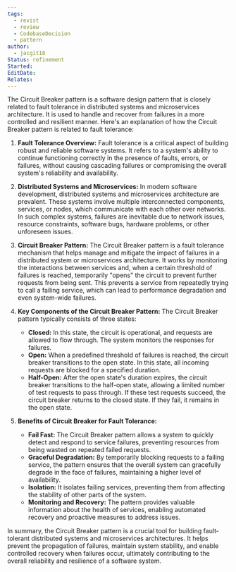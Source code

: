 ```yaml
---
tags:
  - revist
  - review
  - CodebaseDecision
  - pattern
author:
  - jacgit18
Status: refinement
Started: 
EditDate: 
Relates:
---
```

The Circuit Breaker pattern is a software design pattern that is closely related to fault tolerance in distributed systems and microservices architecture. It is used to handle and recover from failures in a more controlled and resilient manner. Here's an explanation of how the Circuit Breaker pattern is related to fault tolerance:

1. **Fault Tolerance Overview:**
   Fault tolerance is a critical aspect of building robust and reliable software systems. It refers to a system's ability to continue functioning correctly in the presence of faults, errors, or failures, without causing cascading failures or compromising the overall system's reliability and availability.

2. **Distributed Systems and Microservices:**
   In modern software development, distributed systems and microservices architecture are prevalent. These systems involve multiple interconnected components, services, or nodes, which communicate with each other over networks. In such complex systems, failures are inevitable due to network issues, resource constraints, software bugs, hardware problems, or other unforeseen issues.

3. **Circuit Breaker Pattern:**
   The Circuit Breaker pattern is a fault tolerance mechanism that helps manage and mitigate the impact of failures in a distributed system or microservices architecture. It works by monitoring the interactions between services and, when a certain threshold of failures is reached, temporarily "opens" the circuit to prevent further requests from being sent. This prevents a service from repeatedly trying to call a failing service, which can lead to performance degradation and even system-wide failures.

4. **Key Components of the Circuit Breaker Pattern:**
   The Circuit Breaker pattern typically consists of three states:
   - **Closed:** In this state, the circuit is operational, and requests are allowed to flow through. The system monitors the responses for failures.
   - **Open:** When a predefined threshold of failures is reached, the circuit breaker transitions to the open state. In this state, all incoming requests are blocked for a specified duration.
   - **Half-Open:** After the open state's duration expires, the circuit breaker transitions to the half-open state, allowing a limited number of test requests to pass through. If these test requests succeed, the circuit breaker returns to the closed state. If they fail, it remains in the open state.

5. **Benefits of Circuit Breaker for Fault Tolerance:**
   - **Fail Fast:** The Circuit Breaker pattern allows a system to quickly detect and respond to service failures, preventing resources from being wasted on repeated failed requests.
   - **Graceful Degradation:** By temporarily blocking requests to a failing service, the pattern ensures that the overall system can gracefully degrade in the face of failures, maintaining a higher level of availability.
   - **Isolation:** It isolates failing services, preventing them from affecting the stability of other parts of the system.
   - **Monitoring and Recovery:** The pattern provides valuable information about the health of services, enabling automated recovery and proactive measures to address issues.

In summary, the Circuit Breaker pattern is a crucial tool for building fault-tolerant distributed systems and microservices architectures. It helps prevent the propagation of failures, maintain system stability, and enable controlled recovery when failures occur, ultimately contributing to the overall reliability and resilience of a software system.